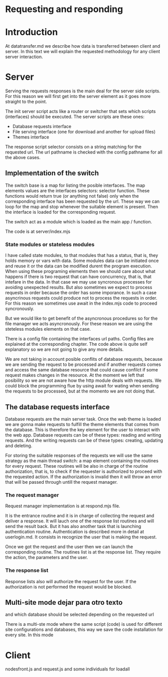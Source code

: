 Requesting and responding
=========================

# Introduction

At datatransfer.md we describe how data is transferred between client and server. In this text we will explain the requested methodology for any client server interaction.

# Server

Serving the requests responses is the main deal for the server side scripts. For this reason we will first get into the server element as it goes more straight to the point.

The init server script acts like a router or switcher that sets which scripts (interfaces) should be executed. The server scripts are these ones:

- Database requests interface
- File serving interface (one for download and another for upload files)
- Themes interface

The response script selector consists on a string matching for the requested url. The url pathname is checked with the config pathname for all the above cases.

## Implementation of the switch

The switch base is a map for listing the posible interfaces. The map elements values are the interfaces selectors: selector function. These functions would return true (or anything not false) only when the corresponding interface has been requested by the url. These way we can loop for the map and stop whenever the suitable element is present. Then the interface is loaded for the corresponding request.

The switch act as a module which is loaded as the main app / function.

The code is at server/index.mjs

### State modules or stateless modules

I have called state modules, to that modules that has a status, that is, they holds memory or vars with data. Some modules data can be initiated once and reuse it or the data can be modified durent the program execution. When using these programing elements then we should care about what happens if there is two request that can have concurrency, that is, that intefare in the data. In that case we may use syncronous processes for avoiding unexpected results. But also sometimes we expect to process requests in order because the order has some imporance. In such a case asyncrinous requests could produce not to process the requests in order. For this reason we sometimes use await in the index.mjs code to proceed syncronously.

But we would like to get benefit of the asyncronous procedures so for the file manager we acts asyncronously. For these reason we are using the steteless modules elements on that case.

There is a config file containing the interfaces url paths. Config files are explained at the corresponding chapter. The code above is quite self explanatory so we are not going to give any more details.

We are not taking in account posible conflits of database requests, because we are sending the request to be processed and if another requests comes and access the same database resource that could cause confilct if some request makes changes in the resource. At the moment we left that posibility so we are not aware how the http module deals with requests. We could block the programming flue by using await for wating when sending the requests to be processed, but at the momento we are not doing that.

## The database requests interface

Database requests are the main server task. Once the web theme is loaded we are gonna make requests to fulfill the theme elements that comes from the database. This is therefore the key element for the user to interact with the web app. Database requests can be of these types: reading and writing requests. And the writing requests can be of these types: creating, updating and deleting.

For storing the suitable responses of the requests we will use the same strategy as the main thread switch: a map element containing the routines for every request. These routines will be also in charge of the routine authorization, that is, to check if the requester is authorized to proceed with the requested action. If the authorization is invalid then it will throw an error that will be passed through untill the request manager.

### The request manager

Request manager implementation is at respond.mjs file.

It is the entrance routine and it is in charge of collecting the request and deliver a response. It will lauch one of the response list routines and will send the result back. But it has also another task that is launching authentication routine. Authentication is described more in detail at userlogin.md. It consists in recognize the user that is making the request.

Once we got the request and the user then we can launch the corresponding routine. The routines list is at the response list. They require the action, the parameters and the user.

### The response list

Response lists also will authorize the request for the user. If the authorization is not performed the request would be blocked.

## Multi-site mode dejar para otro texto

and which database should be selected depending on the requested url

There is a multi-ste mode where the same script (code) is used for different site configurations and databases, this way we save the code installation for every site. In this mode 


# Client

nodesfront.js and request.js and some individuals for loadall
